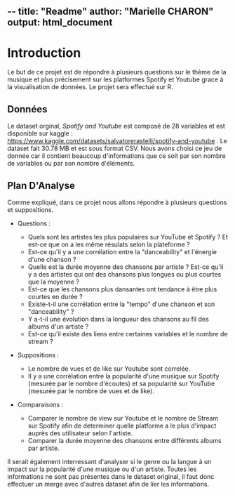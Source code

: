 --
title: "Readme"
author: "Marielle CHARON"
output: html_document
---

# Introduction

Le but de ce projet est de répondre à plusieurs questions sur le thème de la musique et plus précisement sur les platformes Spotify et Youtube grace à la visualisation de données. Le projet sera effectué sur R.

## Données

Le dataset orginal, *Spotify and Youtube* est composé de 28 variables et est disponible sur kaggle : https://www.kaggle.com/datasets/salvatorerastelli/spotify-and-youtube .
Le dataset fait 30.78 MB et est sous format CSV.
Nous avons choisi ce jeu de donnée car il contient beaucoup d'informations que ce soit par son nombre de variables ou par son nombre d'éléments.


## Plan D'Analyse

Comme expliqué, dans ce projet nous allons répondre à plusieurs questions et suppositions.

* Questions : 
  + Quels sont les artistes les plus populaires sur YouTube et Spotify ? Et est-ce que on a les même résulats selon la plateforme ?
  + Est-ce qu'il y a une corrélation entre la "danceability" et l'énergie d'une chanson ?
  + Quelle est la durée moyenne des chansons par artiste ? Est-ce qu'il y a des artistes qui ont des chansons plus longues ou plus courtes que la moyenne ?
  + Est-ce que les chansons plus dansantes ont tendance à être plus courtes en durée ?
  + Existe-t-il une corrélation entre la "tempo" d'une chanson et son "danceability" ?
  + Y a-t-il une évolution dans la longueur des chansons au fil des albums d'un artiste ?
  + Est-ce qu'il existe des liens entre certaines variables et le nombre de stream ?
  
* Suppositions : 
  + Le nombre de vues et de like sur Youtube sont correlée.
  + Il y a une corrélation entre la popularité d'une musique sur Spotify (mesurée par le nombre d'écoutes) et sa popularité sur YouTube (mesurée par le nombre de vues et de like).

  
* Comparaisons : 
  + Comparer le nombre de view sur Youtube et le nombre de Stream sur Spotify afin de determiner quelle platforme a le plus d'impact auprès des utilisateur selon l'artiste.
  + Comparer la durée moyenne des chansons entre différents albums par artiste.
  
Il serait également interressant d'analyser si le genre ou la langue à un impact sur la popularité d'une musique ou d'un artiste. Toutes les informations ne sont pas présentes dans le dataset original, il faut donc effectuer un merge avec d'autres dataset afin de lier les informations.